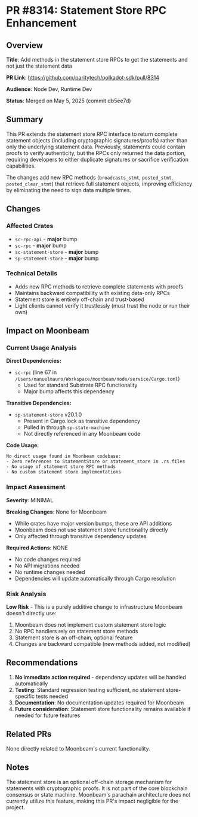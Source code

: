 # PR #8314: Statement Store RPC Enhancement

## Overview
**Title**: Add methods in the statement store RPCs to get the statements and not just the statement data

**PR Link**: https://github.com/paritytech/polkadot-sdk/pull/8314

**Audience**: Node Dev, Runtime Dev

**Status**: Merged on May 5, 2025 (commit db5ee7d)

## Summary
This PR extends the statement store RPC interface to return complete statement objects (including cryptographic signatures/proofs) rather than only the underlying statement data. Previously, statements could contain proofs to verify authenticity, but the RPCs only returned the data portion, requiring developers to either duplicate signatures or sacrifice verification capabilities.

The changes add new RPC methods (`broadcasts_stmt`, `posted_stmt`, `posted_clear_stmt`) that retrieve full statement objects, improving efficiency by eliminating the need to sign data multiple times.

## Changes
### Affected Crates
- `sc-rpc-api` - **major** bump
- `sc-rpc` - **major** bump
- `sc-statement-store` - **major** bump
- `sp-statement-store` - **major** bump

### Technical Details
- Adds new RPC methods to retrieve complete statements with proofs
- Maintains backward compatibility with existing data-only RPCs
- Statement store is entirely off-chain and trust-based
- Light clients cannot verify it trustlessly (must trust the node or run their own)

## Impact on Moonbeam

### Current Usage Analysis
**Direct Dependencies:**
- `sc-rpc` (line 67 in `/Users/manuelmauro/Workspace/moonbeam/node/service/Cargo.toml`)
  - Used for standard Substrate RPC functionality
  - Major bump affects this dependency

**Transitive Dependencies:**
- `sp-statement-store` v20.1.0
  - Present in Cargo.lock as transitive dependency
  - Pulled in through `sp-state-machine`
  - Not directly referenced in any Moonbeam code

**Code Usage:**
```
No direct usage found in Moonbeam codebase:
- Zero references to StatementStore or statement_store in .rs files
- No usage of statement store RPC methods
- No custom statement store implementations
```

### Impact Assessment
**Severity**: MINIMAL

**Breaking Changes**: None for Moonbeam
- While crates have major version bumps, these are API additions
- Moonbeam does not use statement store functionality directly
- Only affected through transitive dependency updates

**Required Actions**: NONE
- No code changes required
- No API migrations needed
- No runtime changes needed
- Dependencies will update automatically through Cargo resolution

### Risk Analysis
**Low Risk** - This is a purely additive change to infrastructure Moonbeam doesn't directly use:
1. Moonbeam does not implement custom statement store logic
2. No RPC handlers rely on statement store methods
3. Statement store is an off-chain, optional feature
4. Changes are backward compatible (new methods added, not modified)

## Recommendations
1. **No immediate action required** - dependency updates will be handled automatically
2. **Testing**: Standard regression testing sufficient, no statement store-specific tests needed
3. **Documentation**: No documentation updates required for Moonbeam
4. **Future consideration**: Statement store functionality remains available if needed for future features

## Related PRs
None directly related to Moonbeam's current functionality.

## Notes
The statement store is an optional off-chain storage mechanism for statements with cryptographic proofs. It is not part of the core blockchain consensus or state machine. Moonbeam's parachain architecture does not currently utilize this feature, making this PR's impact negligible for the project.
